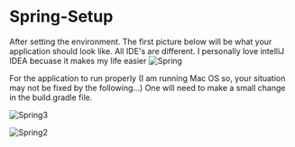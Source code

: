 # Spring-Setup
After setting the environment. The first picture below will be what your application should look like. All IDE's are different. I personally love intelliJ IDEA becuase it makes my life easier
![Spring](https://github.com/kendallw763/Spring-Setup/assets/63067332/5afee614-9c3f-470e-b9fd-b91266c822b6)

For the application to run properly (I am running Mac OS so, your situation may not be fixed by the following...) One will need to make a small change in the build.gradle file. 


![Spring3](https://github.com/kendallw763/Spring-Setup/assets/63067332/80c87c24-db8d-4a9d-9ee6-c2084ac693a5)


![Spring2](https://github.com/kendallw763/Spring-Setup/assets/63067332/c3ff0af7-c2c5-4e0c-889c-6821eed32ca3)



